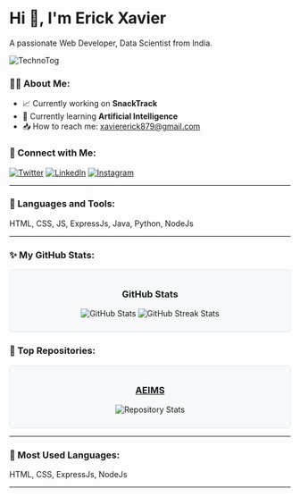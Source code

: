 # Hi 👋, I'm Erick Xavier

A passionate Web Developer, Data Scientist from India.
<p align="left"> <img src="https://komarev.com/ghpvc/?username=TechnoTOG&label=Profile%20views&color=0e75b6&style=flat" alt="TechnoTog" /> </p>

### 🕵‍♂️ About Me:

- 📈 Currently working on **SnackTrack**
- 🌿 Currently learning **Artificial Intelligence**
- 📥 How to reach me: [xaviererick879@gmail.com](mailto:xaviererick879@gmail.com)

### 🔗 Connect with Me:

<a href="https://x.com/ErickXavier879" target="_blank"><img src="https://skillicons.dev/icons?i=twitter" alt="Twitter" /></a> 
<a href="https://www.linkedin.com/in/erickxavier" target="_blank"><img src="https://skillicons.dev/icons?i=linkedin" alt="LinkedIn" /></a> 
<a href="https://www.instagram.com/erickxavier879" target="_blank"><img src="https://skillicons.dev/icons?i=instagram" alt="Instagram" /></a>

---

### 🔧 Languages and Tools:

HTML, CSS, JS, ExpressJs, Java, Python, NodeJs

---

### ✨ My GitHub Stats:

<div align="center" style="border: 1px solid #e1e4e8; border-radius: 6px; padding: 10px; background: #f6f8fa;">
  <h3>GitHub Stats</h3>
  <p>
    <img src="https://github-readme-stats.vercel.app/api?username=TechnoTOG&show_icons=true&theme=dark" alt="GitHub Stats" />
    <img src="https://github-readme-streak-stats.herokuapp.com/?user=TechnoTOG&theme=dark" alt="GitHub Streak Stats" />
  </p>
</div>



### 🔄 Top Repositories:

<div align="center" style="border: 1px solid #e1e4e8; border-radius: 6px; padding: 10px; background: #f6f8fa;">
  <h3><a href="https://github.com/devkiraa/AEIMS" target="_blank">AEIMS</a></h3>
  <p>
    <img src="https://github-readme-stats.vercel.app/api/pin/?username=devkiraa&repo=AEIMS&theme=dark" alt="Repository Stats" />
  </p>
</div>



---

### 🔬 Most Used Languages:

HTML, CSS, ExpressJs, NodeJs

---



<!--
**TechnoTOG/TechnoTOG** is a ✨ _special_ ✨ repository because its `README.md` (this file) appears on your GitHub profile.

Here are some ideas to get you started:

- 🔭 I’m currently working on ...
- 🌱 I’m currently learning ...
- 👯 I’m looking to collaborate on ...
- 🤔 I’m looking for help with ...
- 💬 Ask me about ...
- 📫 How to reach me: ...
- 😄 Pronouns: ...
- ⚡ Fun fact: ...
-->
